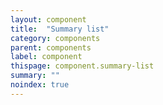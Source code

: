 ```yaml
---
layout: component
title:  "Summary list"
category: components
parent: components
label: component
thispage: component.summary-list
summary: ""
noindex: true
---
```

